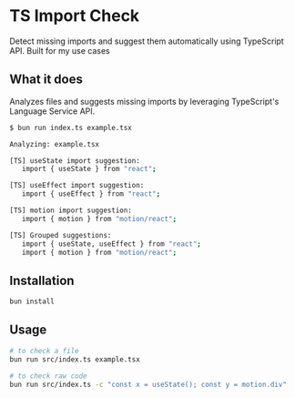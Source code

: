 # TS Import Check

Detect missing imports and suggest them automatically using TypeScript API. Built for my use cases

## What it does

Analyzes files and suggests missing imports by leveraging TypeScript's Language Service API.

```bash
$ bun run index.ts example.tsx

Analyzing: example.tsx

[TS] useState import suggestion:
   import { useState } from "react";

[TS] useEffect import suggestion:
   import { useEffect } from "react";

[TS] motion import suggestion:
   import { motion } from "motion/react";

[TS] Grouped suggestions:
   import { useState, useEffect } from "react";
   import { motion } from "motion/react";
```

## Installation

```bash
bun install
```

## Usage

```bash
# to check a file
bun run src/index.ts example.tsx

# to check raw code
bun run src/index.ts -c "const x = useState(); const y = motion.div"
```
